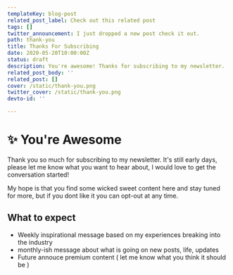 ```yaml
---
templateKey: blog-post
related_post_label: Check out this related post
tags: []
twitter_announcement: I just dropped a new post check it out.
path: thank-you
title: Thanks For Subscribing
date: 2020-05-20T10:00:00Z
status: draft
description: You're awesome! Thanks for subscribing to my newsletter.
related_post_body: ''
related_post: []
cover: /static/thank-you.png
twitter_cover: /static/thank-you.png
devto-id: ''

---
```



<meta name='og:article:modified_time' content='2020-06-23T14:53:23Z'/>

# ✨ You're Awesome

Thank you so much for subscribing to my newsletter.  It's still early days, please let me know what you want to hear about, I would love to get the conversation started!

My hope is that you find some wicked sweet content here and stay tuned for more, but if you dont like it you can opt-out at any time.

## What to expect

* Weekly inspirational message based on my experiences breaking into the industry
* monthly-ish message about what is going on new posts, life, updates
* Future annouce premium content ( let me know what you think it should be )
